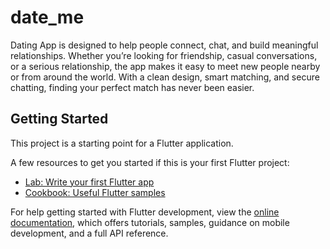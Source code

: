 # date_me

Dating App is designed to help people connect, chat, and build meaningful relationships. Whether you’re looking for friendship, casual conversations, or a serious relationship, the app makes it easy to meet new people nearby or from around the world. With a clean design, smart matching, and secure chatting, finding your perfect match has never been easier.

## Getting Started

This project is a starting point for a Flutter application.

A few resources to get you started if this is your first Flutter project:

- [Lab: Write your first Flutter app](https://docs.flutter.dev/get-started/codelab)
- [Cookbook: Useful Flutter samples](https://docs.flutter.dev/cookbook)

For help getting started with Flutter development, view the
[online documentation](https://docs.flutter.dev/), which offers tutorials,
samples, guidance on mobile development, and a full API reference.
